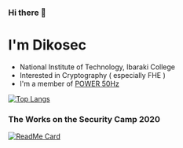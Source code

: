 ### Hi there 👋

# I'm Dikosec
- National Institute of Technology, Ibaraki College
- Interested in Cryptography ( especially FHE )
- I'm a member of [POWER 50Hz](https://hackmd.io/-LRQN4hrSWOQd9gCVOSkuA?view)

[![Top Langs](https://github-readme-stats.vercel.app/api/top-langs/?username=dikosec&layout=compact&theme=radical&hide=Assembly,CMake)](https://github.com/anuraghazra/github-readme-stats)

### The Works on the Security Camp 2020

[![ReadMe Card](https://github-readme-stats.vercel.app/api/pin/?username=dikosec&repo=seccamp&show_owner=true&theme=radical)](https://github.com/anuraghazra/github-readme-stats)
